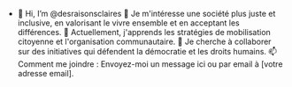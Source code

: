 - 👋 Hi, I’m @desraisonsclaires
👀 Je m'intéresse une société plus juste et inclusive, en valorisant le vivre ensemble et en acceptant les différences.
🌱 Actuellement, j'apprends les stratégies de mobilisation citoyenne et l'organisation communautaire.
💞️ Je cherche à collaborer sur des initiatives qui défendent la démocratie et les droits humains.
📫 Comment me joindre : Envoyez-moi un message ici ou par email à [votre adresse email].


<!---
desraisonsclaires/desraisonsclaires is a ✨ special ✨ repository because its `README.md` (this file) appears on your GitHub profile.
You can click the Preview link to take a look at your changes.
--->
